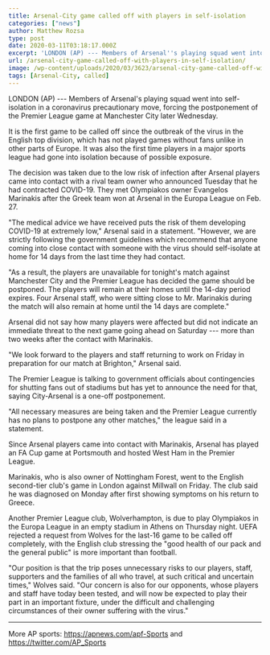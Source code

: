 ```yaml
---
title: Arsenal-City game called off with players in self-isolation
categories: ["news"]
author: Matthew Rozsa
type: post
date: 2020-03-11T03:18:17.000Z
excerpt: 'LONDON (AP) --- Members of Arsenal''s playing squad went into self-isolation in a coronavirus precautionary move, forcing the postponement of the Premier League game at Manchester City later Wednesday.It is the first game to be called off since the outbreak of the virus in the English top division, which has not played games without fans&hellip;'
url: /arsenal-city-game-called-off-with-players-in-self-isolation/
image: /wp-content/uploads/2020/03/3623/arsenal-city-game-called-off-with-players-in-self-isolation.jpg
tags: [Arsenal-City, called]
---
```


LONDON (AP) --- Members of Arsenal's playing squad went into self-isolation in a coronavirus precautionary move, forcing the postponement of the Premier League game at Manchester City later Wednesday.

It is the first game to be called off since the outbreak of the virus in the English top division, which has not played games without fans unlike in other parts of Europe. It was also the first time players in a major sports league had gone into isolation because of possible exposure.

The decision was taken due to the low risk of infection after Arsenal players came into contact with a rival team owner who announced Tuesday that he had contracted COVID-19. They met Olympiakos owner Evangelos Marinakis after the Greek team won at Arsenal in the Europa League on Feb. 27.

"The medical advice we have received puts the risk of them developing COVID-19 at extremely low," Arsenal said in a statement. "However, we are strictly following the government guidelines which recommend that anyone coming into close contact with someone with the virus should self-isolate at home for 14 days from the last time they had contact.

"As a result, the players are unavailable for tonight's match against Manchester City and the Premier League has decided the game should be postponed. The players will remain at their homes until the 14-day period expires. Four Arsenal staff, who were sitting close to Mr. Marinakis during the match will also remain at home until the 14 days are complete."

Arsenal did not say how many players were affected but did not indicate an immediate threat to the next game going ahead on Saturday --- more than two weeks after the contact with Marinakis.

"We look forward to the players and staff returning to work on Friday in preparation for our match at Brighton," Arsenal said.

The Premier League is talking to government officials about contingencies for shutting fans out of stadiums but has yet to announce the need for that, saying City-Arsenal is a one-off postponement.

"All necessary measures are being taken and the Premier League currently has no plans to postpone any other matches," the league said in a statement.

Since Arsenal players came into contact with Marinakis, Arsenal has played an FA Cup game at Portsmouth and hosted West Ham in the Premier League.

Marinakis, who is also owner of Nottingham Forest, went to the English second-tier club's game in London against Millwall on Friday. The club said he was diagnosed on Monday after first showing symptoms on his return to Greece.

Another Premier League club, Wolverhampton, is due to play Olympiakos in the Europa League in an empty stadium in Athens on Thursday night. UEFA rejected a request from Wolves for the last-16 game to be called off completely, with the English club stressing the "good health of our pack and the general public" is more important than football.

"Our position is that the trip poses unnecessary risks to our players, staff, supporters and the families of all who travel, at such critical and uncertain times," Wolves said. "Our concern is also for our opponents, whose players and staff have today been tested, and will now be expected to play their part in an important fixture, under the difficult and challenging circumstances of their owner suffering with the virus."

* * *

More AP sports: <https://apnews.com/apf-Sports> and <https://twitter.com/AP_Sports>
